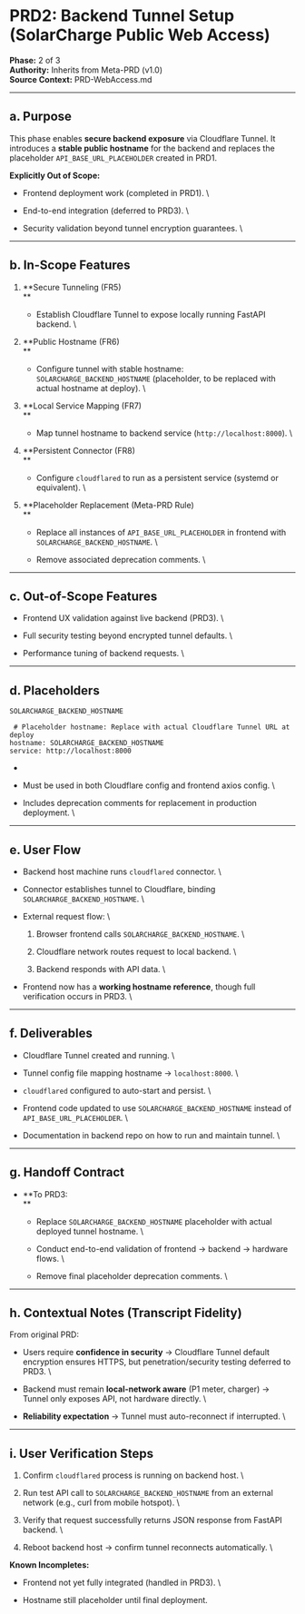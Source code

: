 

# **PRD2: Backend Tunnel Setup (SolarCharge Public Web Access)**

**Phase:** 2 of 3 \
 **Authority:** Inherits from Meta-PRD (v1.0) \
 **Source Context:** PRD-WebAccess.md


---


## **a. Purpose**

This phase enables **secure backend exposure** via Cloudflare Tunnel. It introduces a **stable public hostname** for the backend and replaces the placeholder `API_BASE_URL_PLACEHOLDER` created in PRD1.

**Explicitly Out of Scope:**



* Frontend deployment work (completed in PRD1). \

* End-to-end integration (deferred to PRD3). \

* Security validation beyond tunnel encryption guarantees. \



---


## **b. In-Scope Features**



1. **Secure Tunneling (FR5) \
**
    * Establish Cloudflare Tunnel to expose locally running FastAPI backend. \

2. **Public Hostname (FR6) \
**
    * Configure tunnel with stable hostname: \
 `SOLARCHARGE_BACKEND_HOSTNAME` (placeholder, to be replaced with actual hostname at deploy). \

3. **Local Service Mapping (FR7) \
**
    * Map tunnel hostname to backend service (`http://localhost:8000`). \

4. **Persistent Connector (FR8) \
**
    * Configure `cloudflared` to run as a persistent service (systemd or equivalent). \

5. **Placeholder Replacement (Meta-PRD Rule) \
**
    * Replace all instances of `API_BASE_URL_PLACEHOLDER` in frontend with `SOLARCHARGE_BACKEND_HOSTNAME`. \

    * Remove associated deprecation comments. \



---


## **c. Out-of-Scope Features**



* Frontend UX validation against live backend (PRD3). \

* Full security testing beyond encrypted tunnel defaults. \

* Performance tuning of backend requests. \



---


## **d. Placeholders**


```
SOLARCHARGE_BACKEND_HOSTNAME

 # Placeholder hostname: Replace with actual Cloudflare Tunnel URL at deploy
hostname: SOLARCHARGE_BACKEND_HOSTNAME
service: http://localhost:8000

```



* 
* Must be used in both Cloudflare config and frontend axios config. \

* Includes deprecation comments for replacement in production deployment. \



---


## **e. User Flow**



* Backend host machine runs `cloudflared` connector. \

* Connector establishes tunnel to Cloudflare, binding `SOLARCHARGE_BACKEND_HOSTNAME`. \

* External request flow: \

    1. Browser frontend calls `SOLARCHARGE_BACKEND_HOSTNAME`. \

    2. Cloudflare network routes request to local backend. \

    3. Backend responds with API data. \

* Frontend now has a **working hostname reference**, though full verification occurs in PRD3. \



---


## **f. Deliverables**



* Cloudflare Tunnel created and running. \

* Tunnel config file mapping hostname → `localhost:8000`. \

* `cloudflared` configured to auto-start and persist. \

* Frontend code updated to use `SOLARCHARGE_BACKEND_HOSTNAME` instead of `API_BASE_URL_PLACEHOLDER`. \

* Documentation in backend repo on how to run and maintain tunnel. \



---


## **g. Handoff Contract**



* **To PRD3: \
**
    * Replace `SOLARCHARGE_BACKEND_HOSTNAME` placeholder with actual deployed tunnel hostname. \

    * Conduct end-to-end validation of frontend → backend → hardware flows. \

    * Remove final placeholder deprecation comments. \



---


## **h. Contextual Notes (Transcript Fidelity)**

From original PRD:



* Users require **confidence in security** → Cloudflare Tunnel default encryption ensures HTTPS, but penetration/security testing deferred to PRD3. \

* Backend must remain **local-network aware** (P1 meter, charger) → Tunnel only exposes API, not hardware directly. \

* **Reliability expectation** → Tunnel must auto-reconnect if interrupted. \



---


## **i. User Verification Steps**



1. Confirm `cloudflared` process is running on backend host. \

2. Run test API call to `SOLARCHARGE_BACKEND_HOSTNAME` from an external network (e.g., curl from mobile hotspot). \

3. Verify that request successfully returns JSON response from FastAPI backend. \

4. Reboot backend host → confirm tunnel reconnects automatically. \


**Known Incompletes:**



* Frontend not yet fully integrated (handled in PRD3). \

* Hostname still placeholder until final deployment.